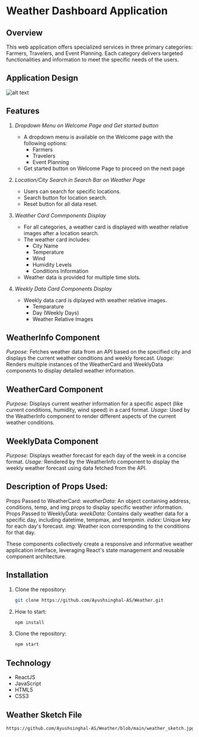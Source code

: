 # Weather Dashboard Application

## Overview

This web application offers specialized services in three primary categories: Farmers, Travelers, and Event Planning. Each category delivers targeted functionalities and information to meet the specific needs of the users.


## Application Design
![alt text](https://res.cloudinary.com/dltsmhfit/image/upload/v1720507763/weather_sketch_mgkmbz.jpg)

## Features

1. *Dropdown Menu on Welcome Page and Get started button*
   - A dropdown menu is available on the Welcome page with the following options:
     - Farmers
     - Travelers
     - Event Planning   
   - Get started button on Welcome Page to proceed on the next page
     
2. *Location/City Search in Search Bar on Weather Page*
   - Users can search for specific locations.
   - Search button for location search.
   - Reset button for all data reset.

3. *Weather Card Commponents Display*
   - For all categories, a weather card is displayed with weather relative images after a location search.
   - The weather card includes:
     - City Name
     - Temperature
     - Wind
     - Humidity Levels
     - Conditions Information
   - Weather data is provided for multiple time slots.

4. *Weekly Data Card Components Display*
   - Weekly data card is diplayed with weather relative images.
     - Temparature
     - Day (Weekly Days)
     - Weather Relative Images
    
## WeatherInfo Component
*Purpose:* Fetches weather data from an API based on the specified city and displays the current weather conditions and weekly forecast.
*Usage:* Renders multiple instances of the WeatherCard and WeeklyData components to display detailed weather information.

## WeatherCard Component
*Purpose:* Displays current weather information for a specific aspect (like current conditions, humidity, wind speed) in a card format.
*Usage:* Used by the WeatherInfo component to render different aspects of the current weather conditions.

## WeeklyData Component
*Purpose:* Displays weather forecast for each day of the week in a concise format.
*Usage:* Rendered by the WeatherInfo component to display the weekly weather forecast using data fetched from the API.

## Description of Props Used:

Props Passed to WeatherCard:
*weatherData:* An object containing address, conditions, temp, and img props to display specific weather information.
Props Passed to WeeklyData:
*weekData:* Contains daily weather data for a specific day, including datetime, tempmax, and tempmin.
*index:* Unique key for each day's forecast.
*img:* Weather icon corresponding to the conditions for that day.

These components collectively create a responsive and informative weather application interface, leveraging React's state management and reusable component architecture.

## Installation

1. Clone the repository:
   ```sh
   git clone https://github.com/Ayushsinghal-AS/Weather.git
   ```
   
2. How to start:
   ```sh
   npm install
   ```
   
3. Clone the repository:
   ```sh
   npm start
   ```

## Technology
   - ReactJS
   - JavaScript
   - HTML5
   - CSS3

## Weather Sketch File 
   ```sh
   https://github.com/Ayushsinghal-AS/Weather/blob/main/weather_sketch.jpg
   ```
